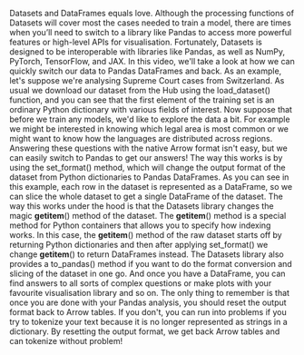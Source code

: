 Datasets and DataFrames equals love. Although the processing functions of Datasets will cover most the cases needed to train a model, there are times when you’ll need to switch to a library like Pandas to access more powerful features or high-level APIs for visualisation. Fortunately, Datasets is designed to be interoperable with libraries like Pandas, as well as NumPy, PyTorch, TensorFlow, and JAX. In this video, we'll take a look at how we can quickly switch our data to Pandas DataFrames and back. As an example, let's suppose we're analysing Supreme Court cases from Switzerland. As usual we download our dataset from the Hub using the load_dataset() function, and you can see that the first element of the training set is an ordinary Python dictionary with various fields of interest. Now suppose that before we train any models, we'd like to explore the data a bit. For example we might be interested in knowing which legal area is most common or we might want to know how the languages are distributed across regions. Answering these questions with the native Arrow format isn't easy, but we can easily switch to Pandas to get our answers! The way this works is by using the set_format() method, which will change the output format of the dataset from Python dictionaries to Pandas DataFrames. As you can see in this example, each row in the dataset is represented as a DataFrame, so we can slice the whole dataset to get a single DataFrame of the dataset. The way this works under the hood is that the Datasets library changes the magic __getitem__() method of the dataset. The __getitem__() method is a special method for Python containers that allows you to specify how indexing works. In this case, the __getitem__() method of the raw dataset starts off by returning Python dictionaries and then after applying set_format() we change __getitem__() to return DataFrames instead. The Datasets library also provides a to_pandas() method if you want to do the format conversion and slicing of the dataset in one go. And once you have a DataFrame, you can find answers to all sorts of complex questions or make plots with your favourite visualisation library and so on. The only thing to remember is that once you are done with your Pandas analysis, you should reset the output format back to Arrow tables. If you don't, you can run into problems if you try to tokenize your text because it is no longer represented as strings in a dictionary. By resetting the output format, we get back Arrow tables and can tokenize without problem!